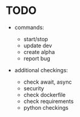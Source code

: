 TODO
=================================================

- commands:
    - start/stop
    - update dev
    - create alpha
    - report bug

- additional checkings:
    - check await, async
    - security
    - check dockerfile
    - check requirements
    - python checkings
